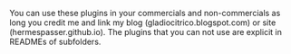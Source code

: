 You can use these plugins in your commercials and non-commercials as long you credit me and link my blog (gladiocitrico.blogspot.com) or site (hermespasser.github.io).
The plugins that you can not use are explicit in READMEs of subfolders.
